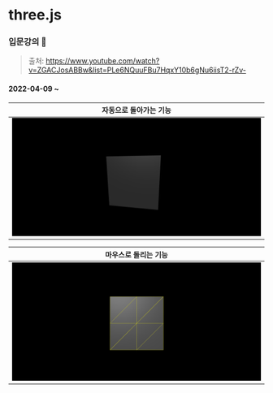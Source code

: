 three.js 
========

### 입문강의 🚀

> 출처: https://www.youtube.com/watch?v=ZGACJosABBw&list=PLe6NQuuFBu7HqxY10b6gNu6iisT2-rZv-



#### 2022-04-09 ~

|          자동으로 돌아가는 기능           |
| :---------------------------------------: |
| ![geometry1](README.assets/geometry1.gif) |



|           마우스로 돌리는 기능            |
| :---------------------------------------: |
| ![geometry1](README.assets/geometry2.gif) |

